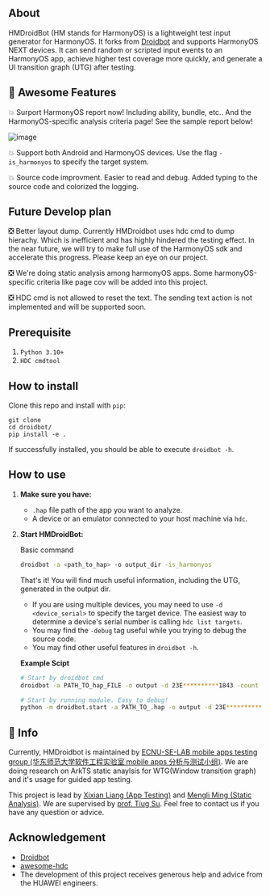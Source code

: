 ## About
HMDroidBot (HM stands for HarmonyOS) is a lightweight test input generator for HarmonyOS. It forks from [Droidbot](https://github.com/honeynet/droidbot) and supports HarmonyOS NEXT devices.
It can send random or scripted input events to an HarmonyOS app, achieve higher test coverage more quickly, and generate a UI transition graph (UTG) after testing.

## :smiling_face_with_three_hearts: Awesome Features 
:boom: Surport HarmonyOS report now! Including ability, bundle, etc.. And the HarmonyOS-specific analysis criteria page! See the sample report below!

![image](https://github.com/user-attachments/assets/b8359efc-6d1b-4dff-95d4-551744e25131)

:boom: Support both Android and HarmonyOS devices. Use the flag `-is_harmonyos` to specify the target system.

:boom: Source code improvment. Easier to read and debug. Added typing to the source code and colorized the logging.

## Future Develop plan
:negative_squared_cross_mark: Better layout dump. Currently HMDroidbot uses hdc cmd to dump hierachy. Which is inefficient and has highly hindered the testing effect. In the near future, we will try to make full use of the HarmonyOS sdk and accelerate this progress. Please keep an eye on our project.

:negative_squared_cross_mark: We're doing static analysis among harmonyOS apps. Some harmonyOS-specific criteria like page cov will be added into this project.

:negative_squared_cross_mark: HDC cmd is not allowed to reset the text. The sending text action is not implemented and will be supported soon.

## Prerequisite

1. `Python 3.10+`
2. `HDC cmdtool`

## How to install

Clone this repo and install with `pip`:

```shell
git clone 
cd droidbot/
pip install -e .
```

If successfully installed, you should be able to execute `droidbot -h`.

## How to use

1. **Make sure you have:**

    + `.hap` file path of the app you want to analyze.
    + A device or an emulator connected to your host machine via `hdc`.

2. **Start HMDroidBot:**
    
    Basic command
    ```bash
    droidbot -a <path_to_hap> -o output_dir -is_harmonyos
    ```
    That's it! You will find much useful information, including the UTG, generated in the output dir.

    + If you are using multiple devices, you may need to use `-d <device_serial>` to specify the target device. The easiest way to determine a device's serial number is calling `hdc list targets`.
    + You may find the `-debug` tag useful while you trying to debug the source code.
    + You may find other useful features in `droidbot -h`.

    **Example Scipt**
    ```bash
    # Start by droidbot cmd
    droidbot -a PATH_TO_hap_FILE -o output -d 23E**********1843 -count 1000 -is_harmonyos -debug

    # Start by running module. Easy to debug!
    python -m droidbot.start -a PATH_TO_.hap -o output -d 23E**********1843 -count 1000 -is_harmonyos -debug
    ```

## :mega: Info
Currently, HMDroidbot is maintained by [ECNU-SE-LAB mobile apps testing group (华东师范大学软件工程实验室 mobile apps 分析与测试小组)](https://mobile-app-analysis.github.io/). We are doing research on ArkTS static anaylsis for WTG(Window transition graph) and it's usage for guided app testing.

This project is lead by [Xixian Liang (App Testing)](https://xixianliang.github.io/resume/) and [Mengli Ming (Static Analysis)](https://ml-ming.dev/). We are supervised by [prof. Tiug Su](https://tingsu.github.io/). Feel free to contact us if you have any question or advice.

## Acknowledgement

- [Droidbot](https://github.com/honeynet/droidbot)
- [awesome-hdc](https://github.com/codematrixer/awesome-hdc)
- The development of this project receives generous help and advice from the HUAWEI engineers.